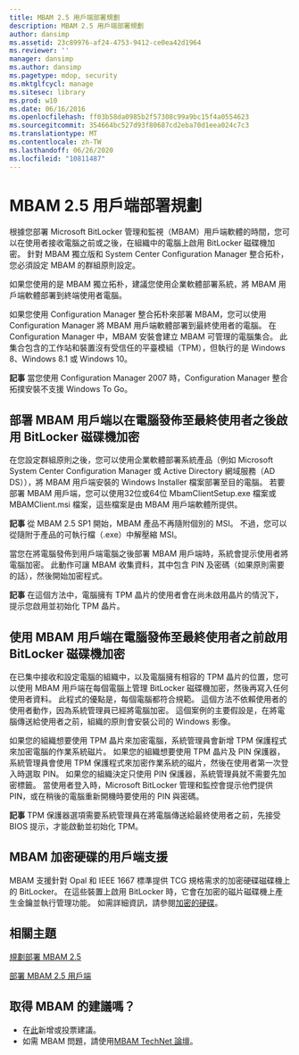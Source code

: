 ```yaml
---
title: MBAM 2.5 用戶端部署規劃
description: MBAM 2.5 用戶端部署規劃
author: dansimp
ms.assetid: 23c89976-af24-4753-9412-ce0ea42d1964
ms.reviewer: ''
manager: dansimp
ms.author: dansimp
ms.pagetype: mdop, security
ms.mktglfcycl: manage
ms.sitesec: library
ms.prod: w10
ms.date: 06/16/2016
ms.openlocfilehash: ff03b58da0985b2f57308c99a9bc15f4a0554623
ms.sourcegitcommit: 354664bc527d93f80687cd2eba70d1eea024c7c3
ms.translationtype: MT
ms.contentlocale: zh-TW
ms.lasthandoff: 06/26/2020
ms.locfileid: "10811487"
---
```

# MBAM 2.5 用戶端部署規劃


根據您部署 Microsoft BitLocker 管理和監視（MBAM）用戶端軟體的時間，您可以在使用者接收電腦之前或之後，在組織中的電腦上啟用 BitLocker 磁碟機加密。 針對 MBAM 獨立版和 System Center Configuration Manager 整合拓朴，您必須設定 MBAM 的群組原則設定。

如果您使用的是 MBAM 獨立拓朴，建議您使用企業軟體部署系統，將 MBAM 用戶端軟體部署到終端使用者電腦。

如果您使用 Configuration Manager 整合拓朴來部署 MBAM，您可以使用 Configuration Manager 將 MBAM 用戶端軟體部署到最終使用者的電腦。 在 Configuration Manager 中，MBAM 安裝會建立 MBAM 可管理的電腦集合。 此集合包含的工作站和裝置沒有受信任的平臺模組（TPM），但執行的是 Windows 8、Windows 8.1 或 Windows 10。

**記事** 當您使用 Configuration Manager 2007 時，Configuration Manager 整合拓撲安裝不支援 Windows To Go。

 

## 部署 MBAM 用戶端以在電腦發佈至最終使用者之後啟用 BitLocker 磁碟機加密


在您設定群組原則之後，您可以使用企業軟體部署系統產品（例如 Microsoft System Center Configuration Manager 或 Active Directory 網域服務（AD DS）），將 MBAM 用戶端安裝的 Windows Installer 檔案部署至目的電腦。 若要部署 MBAM 用戶端，您可以使用32位或64位 MbamClientSetup.exe 檔案或 MBAMClient.msi 檔案，這些檔案是由 MBAM 用戶端軟體所提供。

**記事** 從 MBAM 2.5 SP1 開始，MBAM 產品不再隨附個別的 MSI。 不過，您可以從隨附于產品的可執行檔（.exe）中解壓縮 MSI。

 

當您在將電腦發佈到用戶端電腦之後部署 MBAM 用戶端時，系統會提示使用者將電腦加密。 此動作可讓 MBAM 收集資料，其中包含 PIN 及密碼（如果原則需要的話），然後開始加密程式。

**記事** 在這個方法中，電腦擁有 TPM 晶片的使用者會在尚未啟用晶片的情況下，提示您啟用並初始化 TPM 晶片。

 

## 使用 MBAM 用戶端在電腦發佈至最終使用者之前啟用 BitLocker 磁碟機加密


在已集中接收和設定電腦的組織中，以及電腦擁有相容的 TPM 晶片的位置，您可以使用 MBAM 用戶端在每個電腦上管理 BitLocker 磁碟機加密，然後再寫入任何使用者資料。 此程式的優點是，每個電腦都符合規範。 這個方法不依賴使用者的使用者動作，因為系統管理員已經將電腦加密。 這個案例的主要假設是，在將電腦傳送給使用者之前，組織的原則會安裝公司的 Windows 影像。

如果您的組織想要使用 TPM 晶片來加密電腦，系統管理員會新增 TPM 保護程式來加密電腦的作業系統磁片。 如果您的組織想要使用 TPM 晶片及 PIN 保護器，系統管理員會使用 TPM 保護程式來加密作業系統的磁片，然後在使用者第一次登入時選取 PIN。 如果您的組織決定只使用 PIN 保護器，系統管理員就不需要先加密標籤。 當使用者登入時，Microsoft BitLocker 管理和監控會提示他們提供 PIN，或在稍後的電腦重新開機時要使用的 PIN 與密碼。

**記事** TPM 保護器選項需要系統管理員在將電腦傳送給最終使用者之前，先接受 BIOS 提示，才能啟動並初始化 TPM。

 

## MBAM 加密硬碟的用戶端支援


MBAM 支援針對 Opal 和 IEEE 1667 標準提供 TCG 規格需求的加密硬碟磁碟機上的 BitLocker。 在這些裝置上啟用 BitLocker 時，它會在加密的磁片磁碟機上產生金鑰並執行管理功能。 如需詳細資訊，請參閱[加密的硬碟](https://technet.microsoft.com/library/hh831627.aspx)。


## 相關主題


[規劃部署 MBAM 2.5](planning-to-deploy-mbam-25.md)

[部署 MBAM 2.5 用戶端](deploying-the-mbam-25-client.md)

 

 
## 取得 MBAM 的建議嗎？
- 在[此](http://mbam.uservoice.com/forums/268571-microsoft-bitlocker-administration-and-monitoring)新增或投票建議。 
- 如需 MBAM 問題，請使用[MBAM TechNet 論壇](https://social.technet.microsoft.com/Forums/home?forum=mdopmbam)。




